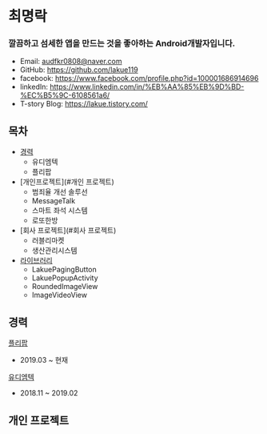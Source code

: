 # 최명락

### 깔끔하고 섬세한 앱을 만드는 것을 좋아하는 Android개발자입니다.

* Email: audfkr0808@naver.com
* GitHub: https://github.com/lakue119
* facebook: https://www.facebook.com/profile.php?id=100001686914696
* linkedIn: https://www.linkedin.com/in/%EB%AA%85%EB%9D%BD-%EC%B5%9C-6108561a6/
* T-story Blog: https://lakue.tistory.com/

## 목차

* [경력](#경력)
  * 유디엠텍
  * 플리팝
* [개인프로젝트](#개인 프로젝트)
  * 범죄율 개선 솔루선
  * MessageTalk
  * 스마트 좌석 시스템
  * 로또한방
* [회사 프로젝트](#회사 프로젝트)
  * 러블리마켓
  * 생산관리시스템
* [라이브러리](#라이브러리)
  * LakuePagingButton
  * LakuePopupActivity
  * RoundedImageView
  * ImageVideoView
  
## 경력
[플리팝](https://fleapop.co.kr/re/store/home/store)
* 2019.03 ~ 현재   

[유디엠텍](http://www.udmtek.com/sub/kor/sub01_01.php)
* 2018.11 ~ 2019.02

## 개인 프로젝트
